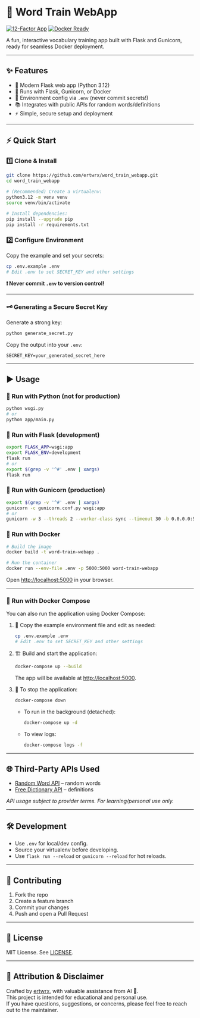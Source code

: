 # 🚂 Word Train WebApp 

[![12-Factor App](https://img.shields.io/badge/12--Factor-Compliant-brightgreen?logo=checkmarx&logoColor=white)](https://12factor.net/)
[![Docker Ready](https://img.shields.io/badge/Docker-Ready-blue?logo=docker&logoColor=white)](https://www.docker.com/)

A fun, interactive vocabulary training app built with Flask and Gunicorn, ready for seamless Docker deployment.

---

## ✨ Features

- 🚀 Modern Flask web app (Python 3.12)
- 🔄 Runs with Flask, Gunicorn, or Docker
- 🔐 Environment config via `.env` (never commit secrets!)
- 📚 Integrates with public APIs for random words/definitions
- ⚡ Simple, secure setup and deployment

---

## ⚡ Quick Start

### 1️⃣ Clone & Install

```bash
git clone https://github.com/ertwrx/word_train_webapp.git
cd word_train_webapp

# (Recommended) Create a virtualenv:
python3.12 -m venv venv
source venv/bin/activate

# Install dependencies:
pip install --upgrade pip
pip install -r requirements.txt
```

### 2️⃣ Configure Environment

Copy the example and set your secrets:
```bash
cp .env.example .env
# Edit .env to set SECRET_KEY and other settings
```

**❗ Never commit `.env` to version control!**

---

### 🗝️ Generating a Secure Secret Key

Generate a strong key:
```bash
python generate_secret.py
```
Copy the output into your `.env`:
```
SECRET_KEY=your_generated_secret_here
```

---

## ▶️ Usage

### 🐍 Run with Python (not for production)
```bash
python wsgi.py
# or
python app/main.py
```

### 🧪 Run with Flask (development)
```bash
export FLASK_APP=wsgi:app
export FLASK_ENV=development
flask run
# or
export $(grep -v '^#' .env | xargs)
flask run
```

### 🦄 Run with Gunicorn (production)
```bash
export $(grep -v '^#' .env | xargs)
gunicorn -c gunicorn.conf.py wsgi:app
# or
gunicorn -w 3 --threads 2 --worker-class sync --timeout 30 -b 0.0.0.0:5000 wsgi:app
```

### 🐳 Run with Docker
```bash
# Build the image
docker build -t word-train-webapp .

# Run the container
docker run --env-file .env -p 5000:5000 word-train-webapp
```
Open [http://localhost:5000](http://localhost:5000) in your browser.

---

### 🐙 Run with Docker Compose

You can also run the application using Docker Compose:

1. 📝 Copy the example environment file and edit as needed:
   ```bash
   cp .env.example .env
   # Edit .env to set SECRET_KEY and other settings
   ```

2. 🏗️ Build and start the application:
   ```bash
   docker-compose up --build
   ```

   The app will be available at [http://localhost:5000](http://localhost:5000).

3. 🛑 To stop the application:
   ```bash
   docker-compose down
   ```

   - To run in the background (detached):
     ```bash
     docker-compose up -d
     ```
   - To view logs:
     ```bash
     docker-compose logs -f
     ```

---

## 🌐 Third-Party APIs Used

- [Random Word API](https://random-word-api.vercel.app/) – random words
- [Free Dictionary API](https://dictionaryapi.dev/) – definitions

*API usage subject to provider terms. For learning/personal use only.*

---

## 🛠️ Development

- Use `.env` for local/dev config.
- Source your virtualenv before developing.
- Use `flask run --reload` or `gunicorn --reload` for hot reloads.

---

## 🤝 Contributing

1. Fork the repo
2. Create a feature branch
3. Commit your changes
4. Push and open a Pull Request

---

## 📄 License

MIT License. See [LICENSE](LICENSE).

---

## 🙏 Attribution & Disclaimer

Crafted by [ertwrx](https://github.com/ertwrx), with valuable assistance from AI 🤖.  
This project is intended for educational and personal use.  
If you have questions, suggestions, or concerns, please feel free to reach out to the maintainer.
